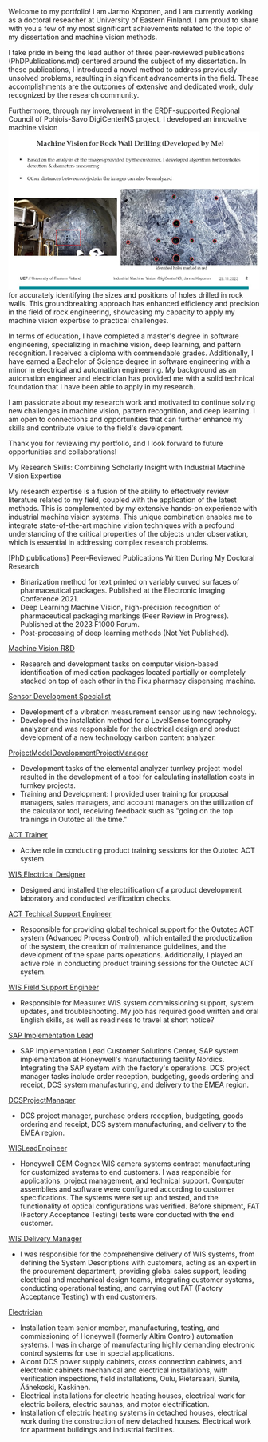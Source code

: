 Welcome to my portfolio!
I am Jarmo Koponen, and I am currently working as a doctoral reseacher at University of Eastern Finland. 
I am proud to share with you a few of my most significant achievements related to the topic of my dissertation and machine vision methods.

I take pride in being the lead author of three peer-reviewed publications (PhDPublications.md) centered around the subject of my dissertation. In these publications, I introduced a novel method to address previously unsolved problems, resulting in significant advancements in the field. These accomplishments are the outcomes of extensive and dedicated work, duly recognized by the research community.

Furthermore, through my involvement in the ERDF-supported Regional Council of Pohjois-Savo DigiCenterNS project, I developed an innovative machine vision![method](BoreHoleDetection2021KoponenJarmo2021.jpg)for accurately identifying the sizes and positions of holes drilled in rock walls. This groundbreaking approach has enhanced efficiency and precision in the field of rock engineering, showcasing my capacity to apply my machine vision expertise to practical challenges.

In terms of education, I have completed a master's degree in software engineering, specializing in machine vision, deep learning, and pattern recognition. I received a diploma with commendable grades. Additionally, I have earned a Bachelor of Science degree in software engineering with a minor in electrical and automation engineering. My background as an automation engineer and electrician has provided me with a solid technical foundation that I have been able to apply in my research.

I am passionate about my research work and motivated to continue solving new challenges in machine vision, pattern recognition, and deep learning. I am open to connections and opportunities that can further enhance my skills and contribute value to the field's development.

Thank you for reviewing my portfolio, and I look forward to future opportunities and collaborations!


My Research Skills: Combining Scholarly Insight with Industrial Machine Vision Expertise

My research expertise is a fusion of the ability to effectively review literature related to my field, coupled with the application of the latest methods. This is complemented by my extensive hands-on experience with industrial machine vision systems. This unique combination enables me to integrate state-of-the-art machine vision techniques with a profound understanding of the critical properties of the objects under observation, which is essential in addressing complex research problems.


[PhD publications]
Peer-Reviewed Publications Written During My Doctoral Research
- Binarization method for text printed on variably curved surfaces of pharmaceutical packages. Published at the Electronic Imaging Conference 2021.
- Deep Learning Machine Vision, high-precision recognition of pharmaceutical packaging markings (Peer Review in Progress). Published at the 2023 F1000 Forum.
- Post-processing of deep learning methods (Not Yet Published).

[Machine Vision R&D](MachineVisionRD.md)
- Research and development tasks on computer vision-based identification of medication packages located partially or completely stacked on top of each other in the Fixu pharmacy dispensing machine.

[Sensor Development Specialist](SensorDevelopmentSpecialist.md)
- Development of a vibration measurement sensor using new technology.
- Developed the installation method for a LevelSense tomography analyzer and was responsible for the electrical design and product development of a new technology carbon content analyzer.

[ProjectModelDevelopmentProjectManager](ProjectModelDevelopmentProjectManager.md)
- Development tasks of the elemental analyzer turnkey project model resulted in the development of a tool for calculating installation costs in turnkey projects.
- Training and Development: I provided user training for proposal managers, sales managers, and account managers on the utilization of the calculator tool, receiving feedback such as "going on the top trainings in Outotec all the time."

[ACT Trainer](ACTTrainer.md)
- Active role in conducting product training sessions for the Outotec ACT system.

[WIS Electrical Designer](WISelectricalDesigner.md)
- Designed and installed the electrification of a product development laboratory and conducted verification checks.

[ACT Techical Support Engineer](ACTTechnicalSupportEngineer.md)
- Responsible for providing global technical support for the Outotec ACT system (Advanced Process Control), which entailed the productization of the system, the creation of maintenance guidelines, and the development of the spare parts operations. Additionally, I played an active role in conducting product training sessions for the Outotec ACT system.

[WIS Field Support Engineer](WISFieldSupportEngineer.md)
- Responsible for Measurex WIS system commissioning support, system updates, and troubleshooting. My job has required good written and oral English skills, as well as readiness to travel at short notice?

[SAP Implementation Lead](SAPImplementationLead.md)
- SAP Implementation Lead Customer Solutions Center, SAP system implementation at Honeywell's manufacturing facility Nordics. Integrating the SAP system with the factory's operations. DCS project manager tasks include order reception, budgeting, goods ordering and receipt, DCS system manufacturing, and delivery to the EMEA region.

[DCSProjectManager](DCSProjectManager.md)
- DCS project manager, purchase orders reception, budgeting, goods ordering and receipt, DCS system manufacturing, and delivery to the EMEA region.

[WISLeadEngineer](WISLeadEngineer.md)
- Honeywell OEM Cognex WIS camera systems contract manufacturing for customized systems to end customers. I was responsible for applications, project management, and technical support. Computer assemblies and software were configured according to customer specifications. The systems were set up and tested, and the functionality of optical configurations was verified. Before shipment, FAT (Factory Acceptance Testing) tests were conducted with the end customer.

[WIS Delivery Manager](WISDeliveryManager.md)
- I was responsible for the comprehensive delivery of WIS systems, from defining the System Descriptions with customers, acting as an expert in the procurement department, providing global sales support, leading electrical and mechanical design teams, integrating customer systems, conducting operational testing, and carrying out FAT (Factory Acceptance Testing) with end customers.

[Electrician](Electrician.md)

- Installation team senior member, manufacturing, testing, and commissioning of Honeywell (formerly Altim Control) automation systems. I was in charge of manufacturing highly demanding electronic control systems for use in special applications.
- Alcont DCS power supply cabinets, cross connection cabinets, and electronic cabinets mechanical and electrical installations, with verification inspections, field installations, Oulu, Pietarsaari, Sunila, Äänekoski, Kaskinen.
- Electrical installations for electric heating houses, electrical work for electric boilers, electric saunas, and motor electrification.
- Installation of electric heating systems in detached houses, electrical work during the construction of new detached houses. Electrical work for apartment buildings and industrial facilities.
